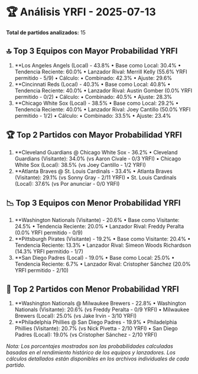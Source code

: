 # 🏆 Análisis YRFI - 2025-07-13

**Total de partidos analizados:** 15

## 🔝 Top 3 Equipos con Mayor Probabilidad YRFI
1. **Los Angeles Angels (Local) - 43.8%
   • Base como Local: 30.4%
   • Tendencia Reciente: 60.0%
   • Lanzador Rival: Merrill Kelly (55.6% YRFI permitido - 5/9)
   • Cálculo:
     • Combinado: 42.3%
     • Ajuste: 29.6%
2. **Cincinnati Reds (Local) - 40.3%
   • Base como Local: 40.8%
   • Tendencia Reciente: 40.0%
   • Lanzador Rival: Austin Gomber (0.0% YRFI permitido - 0/2)
   • Cálculo:
     • Combinado: 40.5%
     • Ajuste: 28.3%
3. **Chicago White Sox (Local) - 38.5%
   • Base como Local: 29.2%
   • Tendencia Reciente: 40.0%
   • Lanzador Rival: Joey Cantillo (50.0% YRFI permitido - 1/2)
   • Cálculo:
     • Combinado: 33.5%
     • Ajuste: 23.4%

## 🏆 Top 2 Partidos con Mayor Probabilidad YRFI
1. **Cleveland Guardians @ Chicago White Sox - 36.2%
   • Cleveland Guardians (Visitante): 34.0% (vs Aaron Civale - 0/3 YRFI)
   • Chicago White Sox (Local): 38.5% (vs Joey Cantillo - 1/2 YRFI)
2. **Atlanta Braves @ St. Louis Cardinals - 33.4%
   • Atlanta Braves (Visitante): 29.1% (vs Sonny Gray - 2/11 YRFI)
   • St. Louis Cardinals (Local): 37.6% (vs Por anunciar - 0/0 YRFI)

## 📉 Top 3 Equipos con Menor Probabilidad YRFI
1. **Washington Nationals (Visitante) - 20.6%
   • Base como Visitante: 24.5%
   • Tendencia Reciente: 20.0%
   • Lanzador Rival: Freddy Peralta (0.0% YRFI permitido - 0/9)
2. **Pittsburgh Pirates (Visitante) - 19.2%
   • Base como Visitante: 20.4%
   • Tendencia Reciente: 13.3%
   • Lanzador Rival: Simeon Woods Richardson (14.3% YRFI permitido - 1/7)
3. **San Diego Padres (Local) - 19.0%
   • Base como Local: 25.0%
   • Tendencia Reciente: 6.7%
   • Lanzador Rival: Cristopher Sánchez (20.0% YRFI permitido - 2/10)

## 🚫 Top 2 Partidos con Menor Probabilidad YRFI
1. **Washington Nationals @ Milwaukee Brewers - 22.8%
   • Washington Nationals (Visitante): 20.6% (vs Freddy Peralta - 0/9 YRFI)
   • Milwaukee Brewers (Local): 25.0% (vs Jake Irvin - 3/10 YRFI)
2. **Philadelphia Phillies @ San Diego Padres - 19.9%
   • Philadelphia Phillies (Visitante): 20.7% (vs Nick Pivetta - 2/10 YRFI)
   • San Diego Padres (Local): 19.0% (vs Cristopher Sánchez - 2/10 YRFI)

*Nota: Los porcentajes mostrados son las probabilidades calculadas basadas en el rendimiento histórico de los equipos y lanzadores. Los cálculos detallados están disponibles en los archivos individuales de cada partido.*